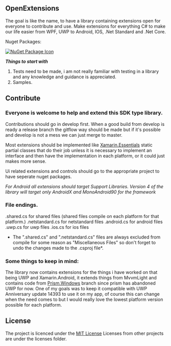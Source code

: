 ## OpenExtensions

The goal is like the name, to have a library containing extensions open for everyone to contribute and use.
Make extensions for everything C# to make our life easier from WPF, UWP to Android, IOS, .Net Standard and .Net Core.

Nuget Packages:

[![NuGet Package Icon](https://img.shields.io/nuget/v/OpenExtensions.svg)](https://www.nuget.org/packages/OpenExtensions)

***Things to start with***
1. Tests need to be made, i am not really familiar with testing in a library and any knowledge and guidance is appreciated.
2. Samples.

## Contribute
### Everyone is welcome to help and extend this SDK type library.
Contributions should go in develop first. When a good build from develop is ready a release branch the gitflow way should be made but if it's possible and develop is not a mess we can just merge to master.

Most extensions should be implemented like [Xamarin.Essentials](https://github.com/xamarin/Essentials) static partial classes that do their job unless it is necessary to implement an interface and then have the implementation in each platform, or it could just makes more sense.

Ui related extensions and controls should go to the appropriate project to have seperate nuget packages.

*For Android all extensions should target Support Libraries. Version 4 of the library will target only AndroidX and MonoAndroid90 for the framework*

### File endings.
.shared.cs for shared files (shared files compile on each platform for that platform.)
.netstandard.cs for netstandard files
.android.cs for android files
.uwp.cs for uwp files
.ios.cs for ios files

* The ".shared.cs" and ".netstandard.cs" files are always excluded from compile for some reason as "Miscellaneous Files" so don't forget to undo the changes made to the .csproj file*.

### Some things to keep in mind:

The library now contains extensions for the things i have worked on that being UWP and Xamarin.Android, it extends things from MvvmLight and contains code from [Prism.Windows](https://github.com/PrismLibrary/Prism/tree/7.1.0-pre4/Source/Windows10/Prism.Windows) branch since prism has abandoned UWP for now. One of my goals was to keep it compatible with UWP Anniversary update 14393 to use it on my app, of course this can change when the need comes to but I would really love the lowest platform version possible for each platform.

## License
The project is licenced under the [MIT License](https://en.wikipedia.org/wiki/MIT_License)
Licenses from other projects are under the licenses folder.